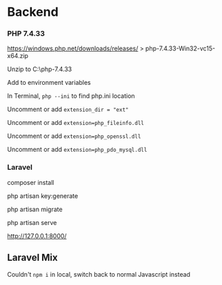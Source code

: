# Backend

### PHP 7.4.33

https://windows.php.net/downloads/releases/ > php-7.4.33-Win32-vc15-x64.zip

Unzip to C:\php-7.4.33

Add to environment variables

In Terminal, `php --ini` to find php.ini location  

Uncomment or add `extension_dir = "ext"`   

Uncomment or add `extension=php_fileinfo.dll`   

Uncomment or add `extension=php_openssl.dll`   

Uncomment or add `extension=php_pdo_mysql.dll`  

### Laravel

composer install  

php artisan key:generate  

php artisan migrate

php artisan serve

http://127.0.0.1:8000/

## Laravel Mix

Couldn't `npm i` in local, switch back to normal Javascript instead